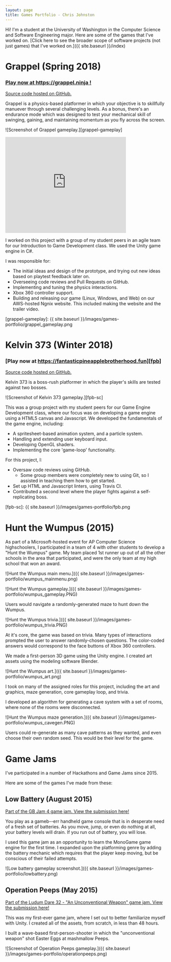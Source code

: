 ```yaml
---
layout: page
title: Games Portfolio - Chris Johnston
---
```


Hi! I'm a student at the University of Washington in the Computer Science and Software Engineering 
major. Here are some of the games that I've worked on.
[Click here to see the broader scope of software projects (not just games) that I've worked on.]({{ site.baseurl }}/index)

# Grappel (Spring 2018)

### [Play now at https://grappel.ninja !][grappel]

[Source code hosted on GitHub.][grappel-gh]

[grappel-gh]: https://github.com/Chris-Johnston/Grappel
[grappel]: https://grappel.ninja/

Grappel is a physics-based platformer in which your 
objective is to skillfully manuever through several
challenging levels. As a bonus, there's an 
endurance mode which was designed to test your
mechanical skill of swinging, gaining, and maintaining
momentum as you fly across the screen.

![Screenshot of Grappel gameplay.][grappel-gameplay]

<iframe width="75%" margin="10px auto" height="300px" display="block" src="https://www.youtube.com/embed/4v70QhtXlvY?rel=0&amp;showinfo=0" frameborder="0" allow="autoplay; encrypted-media" allowfullscreen></iframe>

I worked on this project with a group of my student
peers in an agile team for our Introduction to Game Development class. We used the Unity game engine in C#.

I was responsible for:

- The initial ideas and design of the prototype, and 
trying out new ideas based on playtest feedback later on.
- Overseeing code reviews and Pull Requests on GitHub.
- Implementing and tuning the physics interactions.
- Xbox 360 controller support.
- Building and releasing our game (Linux, Windows, and Web) on our AWS-hosted Ngnix website. This included making the website and the trailer video.

[grappel-gameplay]: {{ site.baseurl }}/images/games-portfolio/grappel_gameplay.png

# Kelvin 373 (Winter 2018)

### [Play now at https://fantasticpineapplebrotherhood.fun][fpb]

[Source code hosted on GitHub.][fpb-gh]

Kelvin 373 is a boss-rush platformer in which the player's skills are tested against two bosses.

![Screenshot of Kelvin 373 gameplay.][fpb-sc]

This was a group project with my student peers for our Game Engine Development class, where our focus was on 
developing a game engine using a HTML5 canvas and Javascript.
We developed the fundamentals of the game engine, including:
- A spritesheet-based animation system, and a particle system.
- Handling and extending user keyboard input.
- Developing OpenGL shaders.
- Implementing the core 'game-loop' functionality.

For this project, I:
- Oversaw code reviews using GitHub.
    - Some group members were completely new to using Git, so I assisted in teaching them how to get started.
- Set up HTML and Javascript linters, using Travis CI.
- Contributed a second level where the player fights against a self-replicating boss.

[fpb]: https://fantasticpineapplebrotherhood.fun/
[fpb-gh]: https://github.com/Chris-Johnston/CSS452Game
[fpb-sc]: {{ site.baseurl }}/images/games-portfolio/fpb.png

# Hunt the Wumpus (2015)

As part of a Microsoft-hosted event for AP Computer Science highschoolers, I participated
in a team of 4 with other students to develop a "Hunt the Wumpus" game.
My team placed 1st runner up out of all the other schools in the area that participated,
and were the only team at my high school that won an award.

![Hunt the Wumpus main menu.]({{ site.baseurl }}/images/games-portfolio/wumpus_mainmenu.png)

![Hunt the Wumpus gameplay.]({{ site.baseurl }}/images/games-portfolio/wumpus_gameplay.PNG)

Users would navigate a randomly-generated maze to hunt down the Wumpus.

![Hunt the Wumpus trivia.]({{ site.baseurl  }}/images/games-portfolio/wumpus_trivia.PNG)

At it's core, the game was based on trivia. Many types of interactions prompted the user to answer
randomly-chosen questions. The color-coded answers would correspond to the face buttons of Xbox 360 controllers.

We made a first-person 3D game using the Unity engine. I created art assets using the modeling software
Blender.

![Hunt the Wumpus art.]({{ site.baseurl }}/images/games-portfolio/wumpus_art.png)

I took on many of the assigned roles for this project, including the art and graphics, maze generation,
core gameplay loop, and trivia.

I developed an algorithm for generating a cave system with a set of rooms, where none of the 
rooms were disconnected.

![Hunt the Wumpus maze generation.]({{ site.baseurl }}/images/games-portfolio/wumpus_cavegen.PNG)

Users could re-generate as many cave patterns as they wanted, and even choose their own random seed.
This would be their level for the game.

# Game Jams

I've participated in a number of Hackathons and Game Jams since 2015.

Here are some of the games I've made from these:

## Low Battery (August 2015)

[Part of the GB Jam 4 game jam. View the submission here!](https://gamejolt.com/games/low-battery/87008)

You play as a gameb--err handheld game console that is in desperate need of a fresh set of batteries. As you move, jump, or even do nothing at all, your battery levels will drain. If you run out of battery, you will lose.

I used this game jam as an opportunity to learn the MonoGame game engine for the first time. I expanded upon the platforming
genre by adding the battery mechanic which requires that the player keep moving, but be conscious of their failed attempts.

![Low battery gameplay screenshot.]({{ site.baseurl }}/images/games-portfolio/lowbattery.png)

## Operation Peeps (May 2015)

[Part of the Ludum Dare 32 - "An Unconventional Weapon" game jam. View the submission here!](http://ludumdare.com/compo/ludum-dare-32/?action=preview&uid=52345)

This was my first-ever game jam, where I set out to better familiarize myself with Unity.
I created all of the assets, from scratch, in less than 48 hours.

I built a wave-based first-person-shooter in which the "unconventional weapon" shot Easter Eggs at
mashmallow Peeps.

![Screenshot of Operation Peeps gameplay.]({{ site.baseurl }}/images/games-portfolio/operationpeeps.png)
